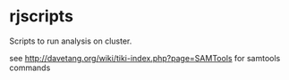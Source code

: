 # rjscripts
Scripts to run analysis on cluster.

see http://davetang.org/wiki/tiki-index.php?page=SAMTools for samtools commands
